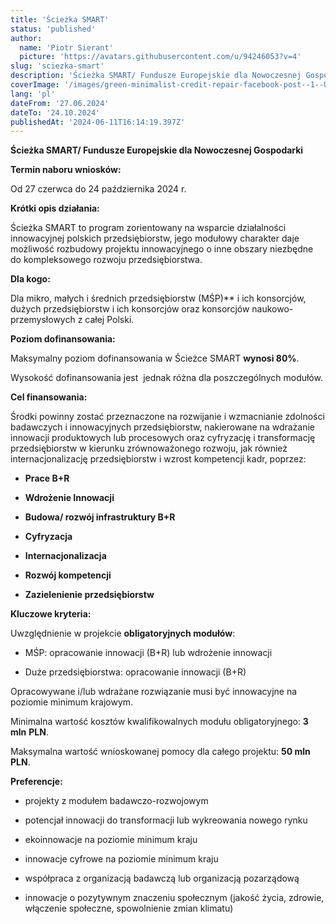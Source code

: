 ```yaml
---
title: 'Ścieżka SMART'
status: 'published'
author:
  name: 'Piotr Sierant'
  picture: 'https://avatars.githubusercontent.com/u/94246053?v=4'
slug: 'sciezka-smart'
description: 'Ścieżka SMART/ Fundusze Europejskie dla Nowoczesnej Gospodarki'
coverImage: '/images/green-minimalist-credit-repair-facebook-post--1--U0Mz.png'
lang: 'pl'
dateFrom: '27.06.2024'
dateTo: '24.10.2024'
publishedAt: '2024-06-11T16:14:19.397Z'
---
```


**Ścieżka SMART/ Fundusze Europejskie dla Nowoczesnej Gospodarki**

**Termin naboru wniosków:** 

Od 27 czerwca do 24 października 2024 r.

**Krótki opis działania:**

Ścieżka SMART to program zorientowany na wsparcie działalności innowacyjnej polskich przedsiębiorstw, jego modułowy charakter daje możliwość rozbudowy projektu innowacyjnego o inne obszary niezbędne do kompleksowego rozwoju przedsiębiorstwa.

**Dla kogo:**

Dla mikro, małych i średnich przedsiębiorstw (MŚP)** i ich konsorcjów, dużych przedsiębiorstw i ich konsorcjów oraz konsorcjów naukowo-przemysłowych z całej Polski.

**Poziom dofinansowania:**

Maksymalny poziom dofinansowania w Ścieżce SMART **wynosi 80%**. 

Wysokość dofinansowania jest  jednak różna dla poszczególnych modułów.

**Cel finansowania:**

Środki powinny zostać przeznaczone na rozwijanie i wzmacnianie zdolności badawczych i innowacyjnych przedsiębiorstw, nakierowane na wdrażanie innowacji produktowych lub procesowych oraz cyfryzację i transformację przedsiębiorstw w kierunku zrównoważonego rozwoju, jak również internacjonalizację przedsiębiorstw i wzrost kompetencji kadr, poprzez:

- **Prace B+R** 

- **Wdrożenie Innowacji** 

- **Budowa/ rozwój infrastruktury B+R** 

- **Cyfryzacja** 

- **Internacjonalizacja**

- **Rozwój kompetencji**

- **Zazielenienie przedsiębiorstw** 

**Kluczowe kryteria:**

Uwzględnienie w projekcie **obligatoryjnych modułów**:

- MŚP: opracowanie innowacji (B+R) lub wdrożenie innowacji

- Duże przedsiębiorstwa: opracowanie innowacji (B+R)

Opracowywane i/lub wdrażane rozwiązanie musi być innowacyjne na poziomie minimum krajowym.

Minimalna wartość kosztów kwalifikowalnych modułu obligatoryjnego: **3 mln** **PLN**.

Maksymalna wartość wnioskowanej pomocy dla całego projektu: **50 mln PLN**.

**Preferencje:**

- projekty z modułem badawczo-rozwojowym

- potencjał innowacji do transformacji lub wykreowania nowego rynku

- ekoinnowacje na poziomie minimum kraju

- innowacje cyfrowe na poziomie minimum kraju

- współpraca z organizacją badawczą lub organizacją pozarządową

- innowacje o pozytywnym znaczeniu społecznym (jakość życia, zdrowie, włączenie społeczne, spowolnienie zmian klimatu)
